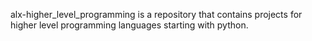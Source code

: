 alx-higher_level_programming is a repository that contains projects for higher level programming languages starting with python.
